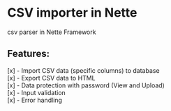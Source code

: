 # CSV importer in Nette
csv parser in Nette Framework

## Features:
[x] - Import CSV data (specific columns) to database <br>
[x] - Export CSV data to HTML <br>
[x] - Data protection with password (View and Upload) <br>
[x] - Input validation <br> 
[x] - Error handling <br>
